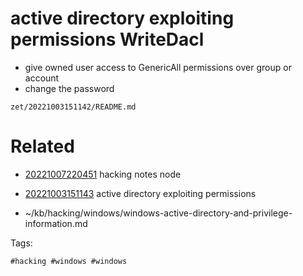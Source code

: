 # active directory  exploiting permissions WriteDacl
- give owned user access to GenericAll permissions over group or account
- change the password

` zet/20221003151142/README.md `

# Related

- [20221007220451](/zet/20221007220451/README.md) hacking notes node

- [20221003151143](/zet/20221003151143/README.md) active directory  exploiting permissions
- ~/kb/hacking/windows/windows-active-directory-and-privilege-information.md

Tags:

    #hacking #windows #windows 
